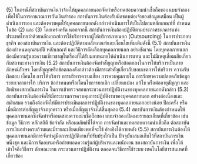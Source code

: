 (5) ในกรณีที่สถาบันการเงินว่าจ้างให้บุคคลภายนอกจัดทำหรือทดสอบความน่าเชื่อถือของ
แบบจําลองเพื่อใช้ในการคานวณการกันเงินสํารอง สถาบันการเงินต้องรับผิดชอบต่อเจ้าของข้อมูลเสมือน
เป็นผู้ดำเนินการเอง และต้องควบคุมให้บุคคลภายนอกดังกล่าวดำเนินการให้เป็นไปตามหลักเกณฑ์ที่
กำหนดในข้อ (2) และ (3) โดยเคร่งครัด นอกจากนี้ สถาบันการเงินต้องปฏิบัติตามประกาศธนาคารแห่ง
ประเทศไทยว่าด้วยหลักเกณฑ์การใช้บริการจากผู้ให้บริการภายนอก (Outsourcing) ในการประกอบธุรกิจ
ของสถาบันการเงิน และต้องปฏิบัติตามหลักเกณฑ์และเงื่อนไขเพิ่มเติมดังนี้
(5.1) สถาบันการเงินต้องกําหนดคุณสมบัติ หลักเกณฑ์ และวิธีการคัดเลือกบุคคลภายนอก
อย่างชัดเจน โดยบุคคลภายนอกต้องมีความรู้และความเชี่ยวชาญในเรื่องที่ได้รับมอบหมายให้ดำเนินการแทน
และไม่มีเหตุเสื่อมเสียเกี่ยวกับสถานะทางการเงิน
(5.2) สถาบันการเงินต้องจัดทำสัญญาหรือข้อตกลงในการให้บริการเป็นลายลักษณ์อักษร
โดยสัญญาหรือข้อตกลงดังกล่าวต้องมีสาระสำคัญเกี่ยวกับขอบเขตการให้บริการ ความรับผิดชอบ เงื่อนไข
การให้บริการ การบริหารความเสี่ยง การควบคุมภายใน การรักษาความปลอดภัยข้อมูล ระยะเวลาการให้
บริการ ข้อกำหนดหรือเงื่อนไขการยกเลิก เปลี่ยนแปลง แก้ไข หรือต่ออายุสัญญา และสิทธิของสถาบันการเงิน
ในการเข้าตรวจสอบกระบวนการปฏิบัติงานของบุคคลภายนอกดังกล่าว
(5.3) สถาบันการเงินต้องจัดให้มีกระบวนการควบคุมการปฏิบัติงานของบุคคลภายนอก
อย่างต่อเนื่องและสม่ำเสมอ รวมถึงต้องจัดให้มีการประเมินผลการปฏิบัติงานของบุคคลภายนอกอย่างน้อย
ปีละครั้ง หรือเมื่อมีการต่อสัญญาจ้างทุกคราว หรือเมื่อสัญญาจ้างได้สิ้นสุดลง
(5.4) สถาบันการเงินต้องกำหนดให้บุคคลภายนอกซึ่งจัดทำหรือทดสอบความน่าเชื่อถือของ
แบบจําลองเปิดเผยรายละเอียดที่เกี่ยวข้อง เช่น ข้อมูล วิธีการ หลักสถิติ ข้อจำกัด หรือผลลัพธ์ที่ได้จาก
การจัดทําและทดสอบความน่าเชื่อถือ ต่อสถาบันการเงินอย่างครบถ้วนและมีรายละเอียดเพียงพอที่จะใช้
อ้างอิงได้ภายหลัง
(5.5) สถาบันการเงินต้องให้บุคคลภายนอกมีการจัดทำคู่มือการปฏิบัติงานที่ปรับปรุงให้เป็น
ปัจจุบันเสมอเก็บไว้ที่สถาบันการเงินหนึ่งชุด และมีการจัดอบรมหรือถ่ายทอดความรู้แก่ผู้บริหารและพนักงาน
ของสถาบันการเงิน เพื่อให้เข้าใจถึงวิธีการ ลักษณะงาน กระบวนการปฏิบัติงาน ตลอดจนวิธีการใช้ระบบ
เทคโนโลยีสารสนเทศที่เกี่ยวข้อง
